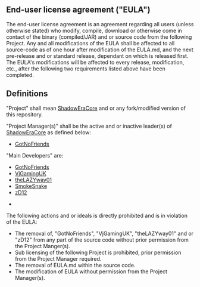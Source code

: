 End-user license agreement ("EULA")
--
The end-user license agreement is an agreement regarding all users (unless otherwise stated) who modify, compile, download or otherwise come in contact of the binary (compiled/JAR) and or source code from the following Project.  Any and all modifications of the EULA shall be affected to all source-code as of one hour after modification of the EULA.md, and the next pre-release and or standard release, dependant on which is released first.  The EULA's modifications will be affected to every release, modification, etc., after the following two requirements listed above have been completed. 

Definitions 
-- 
"Project" shall mean [ShadowEraCore](https://github.com/GotNoFriends/ShadowEraCore) and or any fork/modified version of this repository.

"Project Manager(s)" shall be the active and or inactive leader(s) of [ShadowEraCore](https://github.com/GotNoFriends/ShadowEraCore) as defined below:
* [GotNoFriends](https://github.com/GotNoFriends)

"Main Developers" are:
* [GotNoFriends](https://github.com/GotNoFriends)
* [VjGamingUK](https://github.com/VjGamingUK) 
* [theLAZYway01](https://github.com/theLAZYway01)
* [SmokeSnake](https://github.com/SmokeSnake) 
* [zD12](https://github.com/zD12)

-
The following actions and or ideals is directly prohibited and is in violation of the EULA:

* The removal of, "GotNoFriends", "VjGamingUK", "theLAZYway01" and or "zD12" from any part of the source code without prior permission from the Project Manger(s).
* Sub licensing of the following Project is prohibited, prior permission from the Project Manager required.
* The removal of EULA.md within the source code.
* The modification of EULA without permission from the Project Manager(s).
